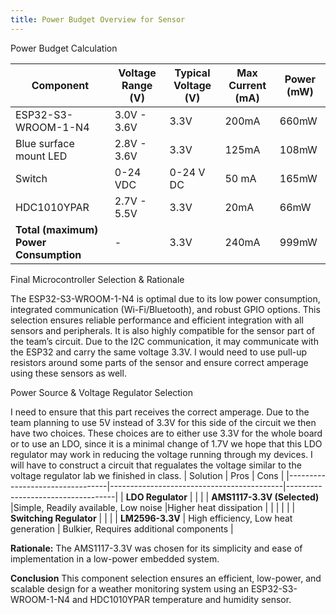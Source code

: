 ```yaml
---
title: Power Budget Overview for Sensor
---
```



Power Budget Calculation

| Component                | Voltage Range (V) | Typical Voltage (V) | Max Current (mA) | Power (mW) |
|--------------------------|-------------------|---------------------|------------------|------------|
| ESP32-S3-WROOM-1-N4      | 3.0V - 3.6V       | 3.3V                | 200mA            | 660mW      |
| Blue surface mount LED |    2.8V - 3.6V               |       3.3V              |        125mA          |    108mW        |
| Switch | 0-24 VDC | 0-24 V DC | 50 mA | 165mW|
| HDC1010YPAR              | 2.7V - 5.5V       | 3.3V                | 20mA             | 66mW       |
| **Total (maximum) Power Consumption** | -                 | 3.3V                | 240mA            | 999mW      |

Final Microcontroller Selection & Rationale

The ESP32-S3-WROOM-1-N4 is optimal due to its low power consumption, integrated communication (Wi-Fi/Bluetooth), and robust GPIO options. This selection ensures reliable performance and efficient integration with all sensors and peripherals. It is also highly compatible for the sensor part of the team’s circuit. Due to the I2C communication, it may communicate with the ESP32 and carry the same voltage 3.3V. I would need to use pull-up resistors around some parts of the sensor and ensure correct amperage using these sensors as well.

Power Source & Voltage Regulator Selection

I need to ensure that this part receives the correct amperage. Due to the team planning to use 5V instead of 3.3V for this side of the circuit we then have two choices. These choices are to either use 3.3V for the whole board or to use an LDO, since it is a minimal change of 1.7V we hope that this LDO regulator may work in reducing the voltage running through my devices. I will have to construct a circuit that regualates the voltage similar to the voltage regulator lab we finished in class.
| Solution                        | Pros                                      | Cons                              |
|---------------------------------|-------------------------------------------|-----------------------------------|
| **LDO Regulator**               |                                           |            |
| **AMS1117-3.3V (Selected)**     |Simple, Readily available, Low noise  |Higher heat dissipation                 |
|                                 |                                           |                                   |
| **Switching Regulator**         |                                         |                                       |
| **LM2596-3.3V**                 |  High efficiency, Low heat generation |  Bulkier, Requires additional components  |

**Rationale:** The AMS1117-3.3V was chosen for its simplicity and ease of implementation in a low-power embedded system.

**Conclusion**
This component selection ensures an efficient, low-power, and scalable design for a weather monitoring system using an ESP32-S3-WROOM-1-N4 and HDC1010YPAR temperature and humidity sensor.

